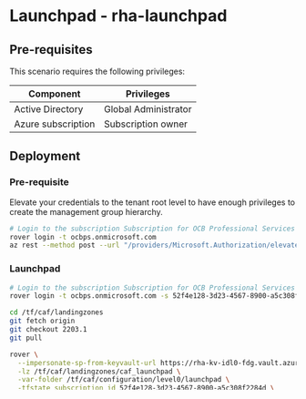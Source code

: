 # Launchpad - rha-launchpad

## Pre-requisites

This scenario requires the following privileges:

| Component          | Privileges           |
|--------------------|----------------------|
| Active Directory   | Global Administrator |
| Azure subscription | Subscription owner   |

## Deployment

### Pre-requisite

Elevate your credentials to the tenant root level to have enough privileges to create the management group hierarchy.

```bash
# Login to the subscription Subscription for OCB Professional Services with the user rahmat.hadi@ocbps.onmicrosoft.com
rover login -t ocbps.onmicrosoft.com
az rest --method post --url "/providers/Microsoft.Authorization/elevateAccess?api-version=2016-07-01"

```

### Launchpad

```bash
# Login to the subscription Subscription for OCB Professional Services with the user rahmat.hadi@ocbps.onmicrosoft.com
rover login -t ocbps.onmicrosoft.com -s 52f4e128-3d23-4567-8900-a5c308f2284d

cd /tf/caf/landingzones
git fetch origin
git checkout 2203.1
git pull

rover \
  --impersonate-sp-from-keyvault-url https://rha-kv-idl0-fdg.vault.azure.net/ \
  -lz /tf/caf/landingzones/caf_launchpad \
  -var-folder /tf/caf/configuration/level0/launchpad \
  -tfstate_subscription_id 52f4e128-3d23-4567-8900-a5c308f2284d \
  -target_subscription 52f4e128-3d23-4567-8900-a5c308f2284d \
  -tfstate caf_launchpad.tfstate \
  -launchpad \
  -env rha-launchpad \
  -level level0 \
  -p ${TF_DATA_DIR}/caf_launchpad.tfstate.tfplan \
  -a plan

```

If the plan is not successfull you need to come back to the yaml ignite.yaml, fix the values, re-execute the rover ignite and then rover plan.


```bash 
# On success plan, execute

rover \
  --impersonate-sp-from-keyvault-url https://rha-kv-idl0-fdg.vault.azure.net/ \
  -lz /tf/caf/landingzones/caf_launchpad \
  -var-folder /tf/caf/configuration/level0/launchpad \
  -tfstate_subscription_id 52f4e128-3d23-4567-8900-a5c308f2284d \
  -target_subscription 52f4e128-3d23-4567-8900-a5c308f2284d \
  -tfstate caf_launchpad.tfstate \
  -launchpad \
  -env rha-launchpad \
  -level level0 \
  -p ${TF_DATA_DIR}/caf_launchpad.tfstate.tfplan \
  -a apply

```

Execute a rover logout and rover login in order to make sure your azure sessions has the Azure groups membership updated.

```bash
rover logout

rover login -t ocbps.onmicrosoft.com

# On success, re-execute the rover ignite

ansible-playbook /tf/caf/landingzones/templates/ansible/ansible.yaml \
  --extra-vars "@/tf/caf/platform/definition/ignite.yaml"

```

# Next steps

When you have successfully deployed the launchpad you can  move to the next step.

 [Deploy the credentials landing zone](../credentials/readme.md)


# To destroy the launchpad

Destroying the launchpad is a specific opertion that requires the tfstate to be first downloaded in the rover and then run the terraform destroy command. Note the action to use is -a destroy

```bash

rover \
  -lz /tf/caf/landingzones/caf_launchpad \
  -var-folder /tf/caf/configuration/level0/launchpad \
  -tfstate_subscription_id 52f4e128-3d23-4567-8900-a5c308f2284d \
  -target_subscription 52f4e128-3d23-4567-8900-a5c308f2284d \
  -tfstate caf_launchpad.tfstate \
  -launchpad \
  -env rha-launchpad \
  -level level0 \
  -a destroy

```